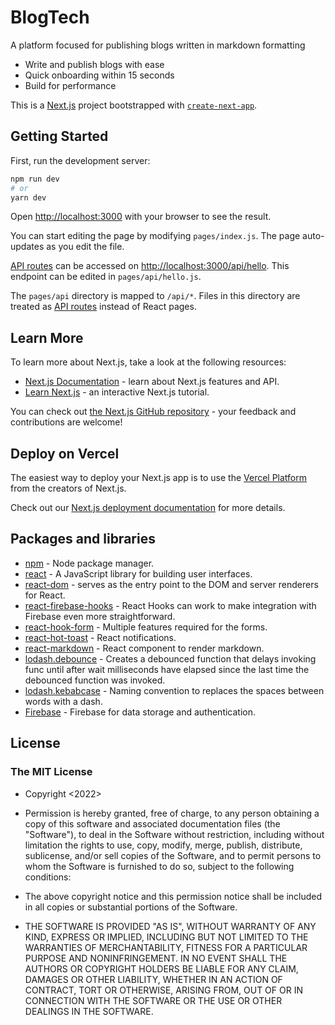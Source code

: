 # BlogTech
A platform focused for publishing blogs written in markdown formatting
- Write and publish blogs with ease
- Quick onboarding within 15 seconds
- Build for performance 


This is a [Next.js](https://nextjs.org/) project bootstrapped with [`create-next-app`](https://github.com/vercel/next.js/tree/canary/packages/create-next-app).

## Getting Started

First, run the development server:

```bash
npm run dev
# or
yarn dev
```

Open [http://localhost:3000](http://localhost:3000) with your browser to see the result.

You can start editing the page by modifying `pages/index.js`. The page auto-updates as you edit the file.

[API routes](https://nextjs.org/docs/api-routes/introduction) can be accessed on [http://localhost:3000/api/hello](http://localhost:3000/api/hello). This endpoint can be edited in `pages/api/hello.js`.

The `pages/api` directory is mapped to `/api/*`. Files in this directory are treated as [API routes](https://nextjs.org/docs/api-routes/introduction) instead of React pages.

## Learn More

To learn more about Next.js, take a look at the following resources:

- [Next.js Documentation](https://nextjs.org/docs) - learn about Next.js features and API.
- [Learn Next.js](https://nextjs.org/learn) - an interactive Next.js tutorial.

You can check out [the Next.js GitHub repository](https://github.com/vercel/next.js/) - your feedback and contributions are welcome!

## Deploy on Vercel

The easiest way to deploy your Next.js app is to use the [Vercel Platform](https://vercel.com/new?utm_medium=default-template&filter=next.js&utm_source=create-next-app&utm_campaign=create-next-app-readme) from the creators of Next.js.

Check out our [Next.js deployment documentation](https://nextjs.org/docs/deployment) for more details.

## Packages and libraries

- [npm](https://www.npmjs.com/) - Node package manager.
- [react](https://reactjs.org/) - A JavaScript library for building user interfaces.
- [react-dom](https://www.npmjs.com/package/react-dom) - serves as the entry point to the DOM and server renderers for React.
- [react-firebase-hooks](https://www.npmjs.com/package/react-firebase-hooks) - React Hooks can work to make integration with Firebase even more straightforward.
- [react-hook-form](https://www.npmjs.com/package/react-hook-form) - Multiple features required for the forms.
- [react-hot-toast](https://react-hot-toast.com/) - React notifications.
- [react-markdown](https://www.npmjs.com/package/react-markdown) - React component to render markdown.
- [lodash.debounce](https://www.npmjs.com/package/lodash.debounce) - Creates a debounced function that delays invoking func until after wait milliseconds have elapsed since the last time the debounced function was invoked.
- [lodash.kebabcase](https://www.npmjs.com/package/lodash.kebabcase) - Naming convention to replaces the spaces between words with a dash.
- [Firebase](https://firebase.google.com/docs) - Firebase for data storage and authentication.


## License
### The MIT License

- Copyright <2022> <COPYRIGHT RajGM>

- Permission is hereby granted, free of charge, to any person obtaining a copy of this software and associated documentation files (the "Software"), to deal in the Software without restriction, including without limitation the rights to use, copy, modify, merge, publish, distribute, sublicense, and/or sell copies of the Software, and to permit persons to whom the Software is furnished to do so, subject to the following conditions:

- The above copyright notice and this permission notice shall be included in all copies or substantial portions of the Software.

- THE SOFTWARE IS PROVIDED "AS IS", WITHOUT WARRANTY OF ANY KIND, EXPRESS OR IMPLIED, INCLUDING BUT NOT LIMITED TO THE WARRANTIES OF MERCHANTABILITY, FITNESS FOR A PARTICULAR PURPOSE AND NONINFRINGEMENT. IN NO EVENT SHALL THE AUTHORS OR COPYRIGHT HOLDERS BE LIABLE FOR ANY CLAIM, DAMAGES OR OTHER LIABILITY, WHETHER IN AN ACTION OF CONTRACT, TORT OR OTHERWISE, ARISING FROM, OUT OF OR IN CONNECTION WITH THE SOFTWARE OR THE USE OR OTHER DEALINGS IN THE SOFTWARE.